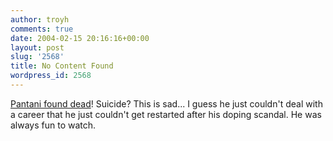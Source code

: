 ```yaml
---
author: troyh
comments: true
date: 2004-02-15 20:16:16+00:00
layout: post
slug: '2568'
title: No Content Found
wordpress_id: 2568
---
```


[Pantani found dead](http://www.velonews.com/race/int/articles/5560.0.html)! Suicide? This is sad... I guess he just couldn't deal with a career that he just couldn't get restarted after his doping scandal. He was always fun to watch.
